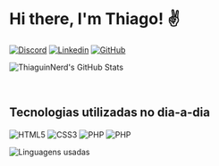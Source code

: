 
<!--
**ThiaguinNerd/ThiaguinNerd** is a ✨ _special_ ✨ repository because its `README.md` (this file) appears on your GitHub profile.

Here are some ideas to get you started:

- 🔭 I’m currently working on ...
- 🌱 I’m currently learning ...
- 👯 I’m looking to collaborate on ...
- 🤔 I’m looking for help with ...
- 💬 Ask me about ...
- 📫 How to reach me: ...
- 😄 Pronouns: ...
- ⚡ Fun fact: ...
-->


<!--
**ThiaguinNerd/ThiaguinNerd** is a ✨ _special_ ✨ repository because its `README.md` (this file) appears on your GitHub profile.

Here are some ideas to get you started:

- 🔭 I’m currently working on ...
- 🌱 I’m currently learning ...
- 👯 I’m looking to collaborate on ...
- 🤔 I’m looking for help with ...
- 💬 Ask me about ...
- 📫 How to reach me: ...
- 😄 Pronouns: ...
- ⚡ Fun fact: ...
-->

# Hi there, I'm Thiago! ✌️

[![Discord](https://img.shields.io/badge/Discord-7289DA?style=for-the-badge&logo=discord&logoColor=white)](https://discord.com/channels/@me/767597405117612053)
[![Linkedin](https://img.shields.io/badge/LinkedIn-0077B5?style=for-the-badge&logo=linkedin&logoColor=white)](#)
[![GitHub](https://img.shields.io/badge/GitHub-100000?style=for-the-badge&logo=github&logoColor=white)](https://github.com/ThiaguinNerd)


![ThiaguinNerd's GitHub Stats](https://github-readme-stats.vercel.app/api?username=ThiaguinNerd&show_icons=true&count_private=true&theme=dark#gh-dark-mode-only)

<br>

## Tecnologias utilizadas no dia-a-dia

<div style="display: inline-block">
    <img align="center" alt="HTML5" src="https://img.shields.io/badge/HTML5-E34F26?style=for-the-badge&logo=html5&logoColor=white">
    <img align="center" alt="CSS3" src="https://img.shields.io/badge/CSS3-1572B6?style=for-the-badge&logo=css3&logoColor=white">
    <img align="center" alt="PHP" src="https://img.shields.io/badge/PHP-777BB4?style=for-the-badge&logo=php&logoColor=white">
    <img align="center" alt="PHP" src="https://img.shields.io/badge/MySQL-00000F?style=for-the-badge&logo=mysql&logoColor=white">
</div>

<br>

![Linguagens usadas](https://github-readme-stats.vercel.app/api/top-langs/?username=ThiaguinNerd&layout=compact&custom_title=Linguagens%20usadas)


<!-- ## Contato
thiago.moreira00@outlook.pt -->

